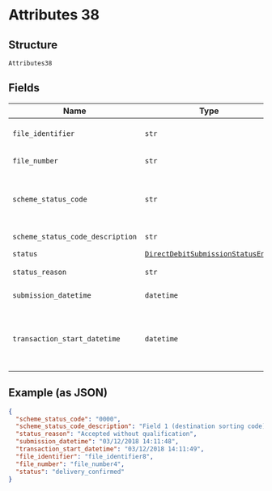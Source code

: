 
# Attributes 38

## Structure

`Attributes38`

## Fields

| Name | Type | Tags | Description |
|  --- | --- | --- | --- |
| `file_identifier` | `str` | Optional | **Constraints**: *Pattern*: `^[0-9a-zA-Z]+$` |
| `file_number` | `str` | Optional | **Constraints**: *Pattern*: `^[0-9]+$` |
| `scheme_status_code` | `str` | Optional | Scheme-specific status (if submission has been submitted to a scheme) |
| `scheme_status_code_description` | `str` | Optional | [Description](http://api-docs.form3.tech/api.html#enumerations-scheme-status-codes-for-bacs) of `scheme_status_code` |
| `status` | [`DirectDebitSubmissionStatusEnum`](../../doc/models/direct-debit-submission-status-enum.md) | Optional | - |
| `status_reason` | `str` | Optional | Description of the submission status |
| `submission_datetime` | `datetime` | Optional | Date of the submission |
| `transaction_start_datetime` | `datetime` | Optional | Time the request was received by Form3. Used to compute the total transaction time of an operation. |

## Example (as JSON)

```json
{
  "scheme_status_code": "0000",
  "scheme_status_code_description": "Field 1 (destination sorting code) was invalid",
  "status_reason": "Accepted without qualification",
  "submission_datetime": "03/12/2018 14:11:48",
  "transaction_start_datetime": "03/12/2018 14:11:49",
  "file_identifier": "file_identifier8",
  "file_number": "file_number4",
  "status": "delivery_confirmed"
}
```

